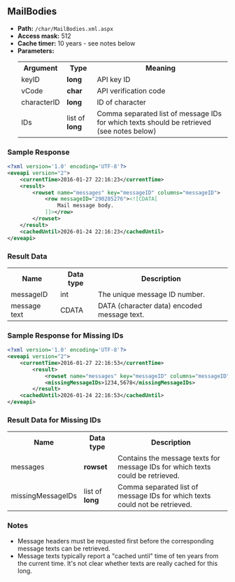 ## MailBodies

* __Path:__ ``/char/MailBodies.xml.aspx``
* __Access mask:__ 512
* __Cache timer:__ 10 years - see notes below
* __Parameters:__
    <table>
        <tbody>
            <tr>
                <th>Argument</th>
                <th>Type</th>
                <th>Meaning</th>
            </tr>
            <tr>
                <td>keyID</td>
                <td><strong>long</strong></td>
                <td>API key ID</td>
            </tr>
            <tr>
                <td>vCode</td>
                <td><strong>char</strong></td>
                <td>API verification code</td>
            </tr>
            <tr>
                <td>characterID</td>
                <td><strong>long</strong></td>
                <td>ID of character</td>
            </tr>
            <tr>
                <td>IDs</td>
                <td>list of <strong>long</strong></td>
                <td>Comma separated list of message IDs for which texts should be retrieved (see notes below)</td>
            </tr>
        </tbody>
    </table>

### Sample Response

```xml
<?xml version='1.0' encoding='UTF-8'?>
<eveapi version="2">
    <currentTime>2016-01-27 22:16:23</currentTime>
    <result>
        <rowset name="messages" key="messageID" columns="messageID">
            <row messageID="290285276"><![CDATA[
            	Mail message body.
            ]]></row>
        </rowset>
    </result>
    <cachedUntil>2026-01-24 22:16:23</cachedUntil>
</eveapi>
```  

### Result Data

<table>
    <tbody>
        <tr>
            <th>Name</th>
            <th>Data type</th>
            <th>Description</th>
        </tr>
        <tr>
            <td>messageID</td>
            <td>int</td>
            <td>The unique message ID number.</td>
        </tr>
        <tr>
            <td>message text</td>
            <td>CDATA</td>
            <td>DATA (character data) encoded message text.</td>
        </tr>
    </tbody>
</table>

### Sample Response for Missing IDs

```xml
<?xml version='1.0' encoding='UTF-8'?>
<eveapi version="2">
    <currentTime>2016-01-27 22:16:53</currentTime>
    	<result>
			<rowset name="messages" key="messageID" columns="messageID"/>
			<missingMessageIDs>1234,5678</missingMessageIDs>
		</result>
    <cachedUntil>2026-01-24 22:16:53</cachedUntil>
</eveapi>
```  

### Result Data for Missing IDs

<table>
    <tbody>
    	<tr>
            <th>Name</th>
            <th>Data type</th>
            <th>Description</th>
        </tr>
        <tr>
            <td>messages</td>
            <td><strong>rowset</strong></td>
            <td>Contains the message texts for message IDs for which texts could be retrieved.</td>
        </tr>
        <tr>
            <td>missingMessageIDs</td>
            <td>list of <strong>long</strong></td>
            <td>Comma separated list of message IDs for which texts could not be retrieved.</td>
        </tr>
    </tbody>
</table>

### Notes

* Message headers must be requested first before the corresponding message texts can be retrieved.
* Message texts typically report a "cached until" time of ten years from the current time.  It's not clear whether texts are really cached for this long.